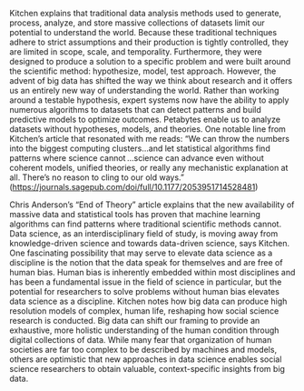 Kitchen explains that traditional data analysis methods used to generate, process, analyze, and store massive collections of datasets limit our potential to understand the world. Because these traditional techniques adhere to strict assumptions and their production is tightly controlled, they are limited in scope, scale, and temporality. Furthermore, they were designed to produce a solution to a specific problem and were built around the scientific method: hypothesize, model, test approach. However, the advent of big data has shifted the way we think about research and it offers us an entirely new way of understanding the world. Rather than working around a testable hypothesis, expert systems now have the ability to apply numerous algorithms to datasets that can detect patterns and build predictive models to optimize outcomes. Petabytes enable us to analyze datasets without hypotheses, models, and theories. One notable line from Kitchen’s article that resonated with me reads: “We can throw the numbers into the biggest computing clusters…and let statistical algorithms find patterns where science cannot …science can advance even without coherent models, unified theories, or really any mechanistic explanation at all. There’s no reason to cling to our old ways.” (https://journals.sagepub.com/doi/full/10.1177/2053951714528481)

Chris Anderson’s “End of Theory” article explains that the new availability of massive data and statistical tools has proven that machine learning algorithms can find patterns where traditional scientific methods cannot. Data science, as an interdisciplinary field of study, is moving away from knowledge-driven science and towards data-driven science, says Kitchen. One fascinating possibility that may serve to elevate data science as a discipline is the notion that the data speak for themselves and are free of human bias. Human bias is inherently embedded within most disciplines and has been a fundamental issue in the field of science in particular, but the potential for researchers to solve problems without human bias elevates data science as a discipline. 
Kitchen notes how big data can produce high resolution models of complex, human life, reshaping how social science research is conducted. Big data can shift our framing to provide an exhaustive, more holistic understanding of the human condition through digital collections of data. While many fear that organization of human societies are far too complex to be described by machines and models, others are optimistic that new approaches in data science enables social science researchers to obtain valuable, context-specific insights from big data.  

